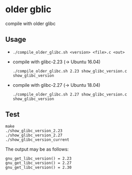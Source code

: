 # older gblic

compile with older glibc 

## Usage

- `./compile_older_glibc.sh <version> <file>.c <out>`

- compile with glibc-2.23 (-> Ubuntu 16.04)

  ```shell
  ./compile_older_glibc.sh 2.23 show_glibc_version.c show_glibc_version
  ```

- compile with glibc-2.27 (-> Ubuntu 18.04)

  ```shell
  ./compile_older_glibc.sh 2.27 show_glibc_version.c show_glibc_version
  ```

## Test 

```shell
make
./show_glibc_version_2.23
./show_glibc_version_2.27
./show_glibc_version_current
```

The output may be as follows:

```shell
gnu_get_libc_version() = 2.23
gnu_get_libc_version() = 2.27
gnu_get_libc_version() = 2.30
```
